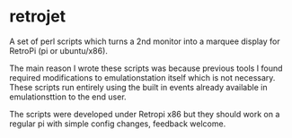# retrojet

A set of perl scripts which turns a 2nd monitor into a marquee display for RetroPi (pi or ubuntu/x86).

The main reason I wrote these scripts was because previous tools I found required modifications to emulationstation itself which is not necessary. These scripts run entirely using the built in events already available in emulationsttion to the end user.

The scripts were developed under Retropi x86 but they should work on a regular pi with simple config changes, feedback welcome.
